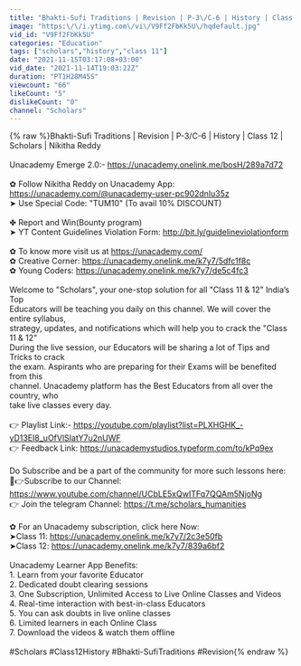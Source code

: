 ```yaml
---
title: "Bhakti-Sufi Traditions | Revision | P-3\/C-6 | History | Class 12 | Scholars | Nikitha Reddy"
image: "https:\/\/i.ytimg.com\/vi\/V9Ff2FbKk5U\/hqdefault.jpg"
vid_id: "V9Ff2FbKk5U"
categories: "Education"
tags: ["scholars","history","class 11"]
date: "2021-11-15T03:17:08+03:00"
vid_date: "2021-11-14T19:03:22Z"
duration: "PT1H28M45S"
viewcount: "66"
likeCount: "5"
dislikeCount: "0"
channel: "Scholars"
---
```

{% raw %}Bhakti-Sufi Traditions | Revision | P-3/C-6 | History | Class 12 | Scholars | Nikitha Reddy<br /><br />Unacademy Emerge 2.0:- <a rel="nofollow" target="blank" href="https://unacademy.onelink.me/bosH/289a7d72">https://unacademy.onelink.me/bosH/289a7d72</a><br /><br />✿ Follow Nikitha Reddy on Unacademy App: <a rel="nofollow" target="blank" href="https://unacademy.com/@unacademy-user-pc902dnlu35z">https://unacademy.com/@unacademy-user-pc902dnlu35z</a><br />➤ Use Special Code: &quot;TUM10&quot; (To avail 10% DISCOUNT)<br /><br />✤ Report and Win(Bounty program)<br />➤ YT Content Guidelines Violation Form: <a rel="nofollow" target="blank" href="http://bit.ly/guidelineviolationform">http://bit.ly/guidelineviolationform</a><br /><br />✿ To know more visit us at <a rel="nofollow" target="blank" href="https://unacademy.com/​">https://unacademy.com/​</a><br />✿ Creative Corner: <a rel="nofollow" target="blank" href="https://unacademy.onelink.me/k7y7/5dfc1f8c">https://unacademy.onelink.me/k7y7/5dfc1f8c</a><br />✿ Young Coders: <a rel="nofollow" target="blank" href="https://unacademy.onelink.me/k7y7/de5c4fc3">https://unacademy.onelink.me/k7y7/de5c4fc3</a><br /><br />Welcome to &quot;Scholars&quot;, your one-stop solution for all &quot;Class 11 &amp; 12&quot; India’s Top<br />Educators will be teaching you daily on this channel. We will cover the entire syllabus,<br />strategy, updates, and notifications which will help you to crack the &quot;Class 11 &amp; 12&quot;<br />During the live session, our Educators will be sharing a lot of Tips and Tricks to crack<br />the exam. Aspirants who are preparing for their Exams will be benefited from this<br />channel. Unacademy platform has the Best Educators from all over the country, who<br />take live classes every day.<br /><br />👉  Playlist Link:- <a rel="nofollow" target="blank" href="https://youtube.com/playlist?list=PLXHGHK_-yD13EI8_uOfVlSIatY7u2nUWF">https://youtube.com/playlist?list=PLXHGHK_-yD13EI8_uOfVlSIatY7u2nUWF</a><br />👉 Feedback Link: <a rel="nofollow" target="blank" href="https://unacademystudios.typeform.com/to/kPq9ex">https://unacademystudios.typeform.com/to/kPq9ex</a><br /><br />Do Subscribe and be a part of the community for more such lessons here:<br />🔴👉Subscribe to our Channel: <a rel="nofollow" target="blank" href="https://www.youtube.com/channel/UCbLE5xQwITFq7QQAm5NjoNg">https://www.youtube.com/channel/UCbLE5xQwITFq7QQAm5NjoNg</a> <br />👉 Join the telegram Channel: <a rel="nofollow" target="blank" href="https://t.me/scholars_humanities">https://t.me/scholars_humanities</a><br /><br />✿ For an Unacademy subscription, click here Now:<br />➤Class 11: <a rel="nofollow" target="blank" href="https://unacademy.onelink.me/k7y7/2c3e50fb">https://unacademy.onelink.me/k7y7/2c3e50fb</a><br />➤Class 12: <a rel="nofollow" target="blank" href="https://unacademy.onelink.me/k7y7/839a6bf2">https://unacademy.onelink.me/k7y7/839a6bf2</a><br /><br />Unacademy Learner App Benefits:<br />1. Learn from your favorite Educator<br />2. Dedicated doubt clearing sessions<br />3. One Subscription, Unlimited Access to Live Online Classes and Videos<br />4. Real-time interaction with best-in-class Educators<br />5. You can ask doubts in live online classes                        <br />6. Limited learners in each Online Class<br />7. Download the videos &amp; watch them offline<br /><br />#Scholars #Class12History  #Bhakti-SufiTraditions  #Revision{% endraw %}
